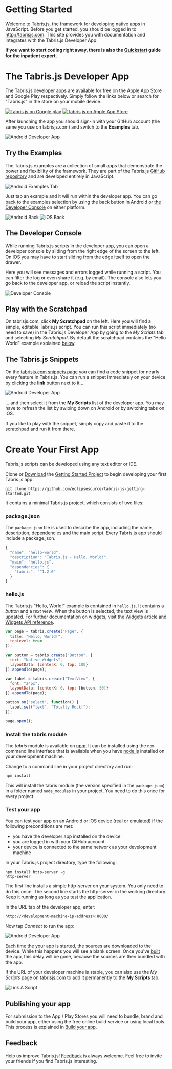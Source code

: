 # Getting Started
Welcome to Tabris.js, the framework for developing native apps in JavaScript. Before you get started, you should be logged in to http://tabrisjs.com. This site provides you with documentation and integrates with the Tabris.js Developer App.

**If you want to start coding right away, there is also the [Quickstart](quickstart.md) guide for the inpatient expert.**

# The Tabris.js Developer App
The Tabris.js developer apps are available for free on the Apple App Store and Google Play respectively. Simply follow the links below or search for "Tabris.js" in the store on your mobile device.

[![Tabris.js on Google play](https://tabrisjs.com/assets/img/playstore-badge.png)](https://play.google.com/store/apps/details?id=com.eclipsesource.tabris.js) [![Tabris.js on Apple App Store](https://tabrisjs.com/assets/img/appstore-badge.png)](https://itunes.apple.com/us/app/tabris.js/id939600018?mt=8)

After launching the app you should sign-in with your GitHub account (the same you use on tabrisjs.com) and switch to the **Examples** tab.

![Android Developer App](img/login.png)

## Try the Examples

The Tabris.js examples are a collection of small apps that demonstrate the power and flexibility of the framework. They are part of the Tabris.js [GitHub repository](https://github.com/eclipsesource/tabris-js/tree/master/examples) and are developed entirely in JavaScript.

![Android Examples Tab](img/examples.png)

Just tap an example and it will run within the developer app. You can go back to the examples selection by using the back button in Android or [the Developer Console](#the-developer-console) on either platform.

![Android Back](img/back-android.png)         ![iOS Back](img/back-ios.png)

## The Developer Console

While running Tabris.js scripts in the developer app, you can open a developer console by sliding from the right edge of the screen to the left. On iOS you may have to start sliding from the edge itself to open the drawer.

Here you will see messages and errors logged while running a script. You can filter the log or even share it (e.g. by email). The console also lets you go back to the developer app, or reload the script instantly.

![Developer Console](img/console-android.png)

## Play with the Scratchpad

On tabrisjs.com, click **My Scratchpad** on the left. Here you will find a simple, editable Tabris.js script. You can run this script immediately (no need to save) in the Tabris.js Developer App by going to the *My Scripts* tab and selecting *My Scratchpad*. By default the scratchpad contains the "Hello World" example explained [below](#hellojs).

## The Tabris.js Snippets

On the [tabrisjs.com snippets page](https://tabrisjs.com/snippets/) you can find a code snippet for nearly every feature in Tabris.js. You can run a snippet immediately on your device by clicking the **link** button next to it...

![Android Developer App](img/button-unlinked.png)

... and then select it from the **My Scripts** list of the developer app. You may have to refresh the list by swiping down on Android or by switching tabs on iOS.

If you like to play with the snippet, simply copy and paste it to the scratchpad and run it from there.

# Create Your First App
Tabris.js scripts can be developed using any text editor or IDE.

Clone or [Download](https://github.com/eclipsesource/tabris-js-getting-started/archive/master.zip) the [Getting Started Project](https://github.com/eclipsesource/tabris-js-getting-started) to begin developing your first Tabris.js app.

    git clone https://github.com/eclipsesource/tabris-js-getting-started.git

It contains a minimal Tabris.js project, which consists of two files:

### package.json
The `package.json` file is used to describe the app, including the name, description, dependencies and the main script. Every Tabris.js app should include a package.json.

```javascript
{
  "name": "hello-world",
  "description": "Tabris.js - Hello, World!",
  "main": "hello.js",
  "dependencies": {
    "tabris": "^1.2.0"
  }
}
```

### hello.js
The Tabris.js "Hello, World!" example is contained in `hello.js`. It contains a *button* and a *text view*. When the button is selected, the text view is updated. For further documentation on widgets, visit the [Widgets](widget-basics.md) article and [Widgets API reference](api/Widget.md).

```js
var page = tabris.create("Page", {
  title: "Hello, World!",
  topLevel: true
});

var button = tabris.create("Button", {
  text: "Native Widgets",
  layoutData: {centerX: 0, top: 100}
}).appendTo(page);

var label = tabris.create("TextView", {
  font: "24px",
  layoutData: {centerX: 0, top: [button, 50]}
}).appendTo(page);

button.on("select", function() {
  label.set("text", "Totally Rock!");
});

page.open();
```

### Install the tabris module

The *tabris* module is available on [npm](https://www.npmjs.com/package/tabris). It can be installed using the `npm` command line interface that is available when you have [node.js](http://nodejs.org/) installed on your development machine.

Change to a command line in your project directory and run:

    npm install

This will install the tabris module (the version specified in the `package.json`) in a folder named `node_modules` in your project. You need to do this once for every project.

### Test your app

You can test your app on an Android or iOS device (real or emulated) if the following preconditions are met:

* you have the developer app installed on the device
* you are logged in with your GitHub account
* your device is connected to the same network as your development machine

In your Tabris.js project directory, type the following:

    npm install http-server -g
    http-server

The first line installs a simple http-server on your system. You only need to do this once. The second line starts the http-server in the working directory. Keep it running as long as you test the application.

In the URL tab of the developer app, enter:

    http://<development-machine-ip-address>:8080/

Now tap *Connect* to run the app:

![Android Developer App](img/hello.png)

Each time the your app is started, the sources are downloaded to the device. While this happens you will see a blank screen. Once you've [built](#publishing-your-app) the app, this delay will be gone, because the sources are then bundled with the app.

If the URL of your developer machine is stable, you can also use the *My Scripts* page on [tabrisjs.com](http://tabrisjs.com) to add it permanently to the **My Scripts** tab.

![Link A Script](img/link-app.png)

## Publishing your app

For submission to the App / Play Stores you will need to bundle, brand and build your app, either using the free online build service or using local tools. This process is explained in [Build your app](build.md).

## Feedback
Help us improve Tabris.js! [Feedback](mailto:care@eclipsesource.com?subject=Tabris.js%20feedback) is always welcome. Feel free to invite your friends if you find Tabris.js interesting.
